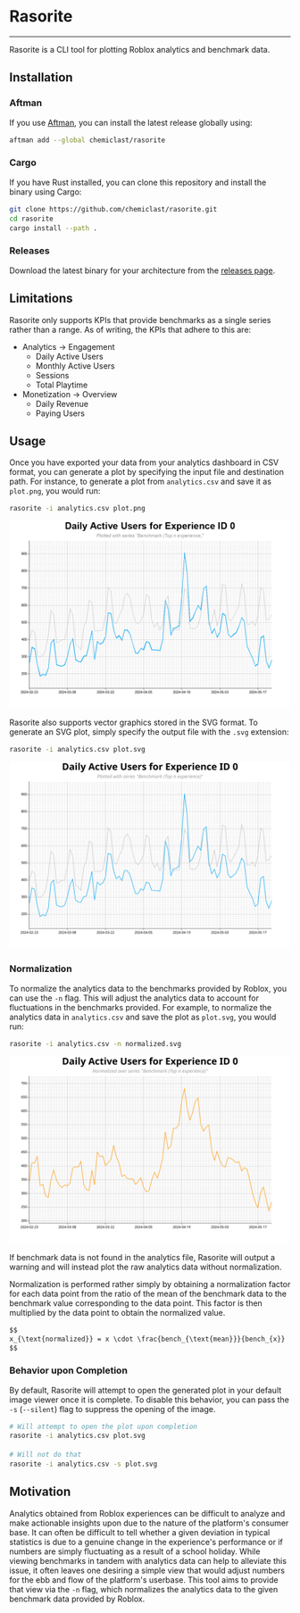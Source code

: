# Rasorite

--- 

Rasorite is a CLI tool for plotting Roblox analytics and benchmark data.

## Installation

### Aftman

If you use [Aftman](https://github.com/LPGhatguy/aftman), you can install the latest release globally using:

```bash
aftman add --global chemiclast/rasorite
```

### Cargo

If you have Rust installed, you can clone this repository and install the binary using Cargo:

```bash
git clone https://github.com/chemiclast/rasorite.git
cd rasorite
cargo install --path .
```

### Releases

Download the latest binary for your architecture from
the [releases page](https://github.com/chemiclast/rasorite/releases).

## Limitations

Rasorite only supports KPIs that provide benchmarks as a single series rather than a range. As of writing, the KPIs that
adhere to this are:

* Analytics → Engagement
    * Daily Active Users
    * Monthly Active Users
    * Sessions
    * Total Playtime
* Monetization → Overview
    * Daily Revenue
    * Paying Users

## Usage

Once you have exported your data from your analytics dashboard in CSV format, you can generate a plot by specifying the
input file and destination path. For instance, to generate a plot from `analytics.csv` and save it as `plot.png`, you
would run:

```bash
rasorite -i analytics.csv plot.png
```

![Example Plot](./example/plot.png)

Rasorite also supports vector graphics stored in the SVG format. To generate an SVG plot, simply specify the output file
with the `.svg` extension:

```bash
rasorite -i analytics.csv plot.svg
```

![Example Plot](./example/plot.svg)

### Normalization

To normalize the analytics data to the benchmarks provided by Roblox, you can use the `-n` flag. This will adjust the
analytics data to account for fluctuations in the benchmarks provided. For example, to normalize the analytics data
in `analytics.csv` and save the plot as `plot.svg`, you would run:

```bash
rasorite -i analytics.csv -n normalized.svg
```

![Example Plot](./example/normalized.svg)

If benchmark data is not found in the analytics file, Rasorite will output a warning and will instead plot the raw
analytics data without normalization.

Normalization is performed rather simply by obtaining a normalization factor for each data point from the ratio of the
mean of the benchmark data to the benchmark value corresponding to the data point. This factor is then multiplied by the
data point to obtain the normalized value.

```
$$
x_{\text{normalized}} = x \cdot \frac{bench_{\text{mean}}}{bench_{x}}
$$
```

### Behavior upon Completion

By default, Rasorite will attempt to open the generated plot in your default image viewer once it is complete. To
disable this behavior, you can pass the `-s` (`--silent`) flag to suppress the opening of the image.

```bash
# Will attempt to open the plot upon completion
rasorite -i analytics.csv plot.svg

# Will not do that
rasorite -i analytics.csv -s plot.svg
```

## Motivation

Analytics obtained from Roblox experiences can be difficult to analyze and make actionable insights upon due to the
nature of the platform's consumer base. It can often be difficult to tell whether a given deviation in typical
statistics is due to a genuine change in the experience's performance or if numbers are simply fluctuating as a result
of a school holiday. While viewing benchmarks in tandem with analytics data can help to alleviate this issue, it often
leaves one desiring a simple view that would adjust numbers for the ebb and flow of the platform's userbase. This tool
aims to provide that view via the `-n` flag, which normalizes the analytics data to the given benchmark data provided by
Roblox.